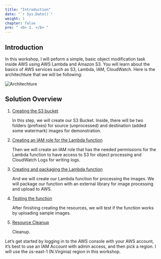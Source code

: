 ```yaml
---
title: "Introduction"
date: "`r Sys.Date()`"
weight: 1
chapter: false
pre: " <b> 1. </b> "
---
```


## Introduction

In this workshop, I will peform a simple, basic object modification task inside AWS using AWS Lambda and Amazon S3. You will learn about the basics of AWS services such as S3, Lambda, IAM, CloudWatch. Here is the architechture that we will be following:

![Architechture](/images/1-Introduce/architechture.png?featherlight=false)

## Solution Overview

1. [Creating the S3 bucket](2-creates3bucket/)

   In this step, we will create our S3 Bucket. Inside, there will be two folders (prefixes) for source (unprocessed) and destination (added some watermark) images for demonstration.

2. [Creating an IAM role for the Lambda function](3-createiamrole/)

   Then we will create an IAM role that has the needed permissions for the Lambda function to have access to S3 for object processing and CloudWatch Logs for writing logs.

3. [Creating and packaging the Lambda function](4-packaginglambda/)

   And we will create our Lambda function for processing the images. We will package our function with an external library for image processing and upload to AWS.

4. [Testing the function](5-testing/)

   After finishing creating the resources, we will test if the function works by uploading sample images.

5. [Resource Cleanup](6-cleanup/)

   Cleanup.

Let’s get started by logging in to the AWS console with your AWS account, it’s best to use an IAM Account with admin access, and then pick a region. I will use the ús-east-1 (N.Virginia) region in this workshop.
